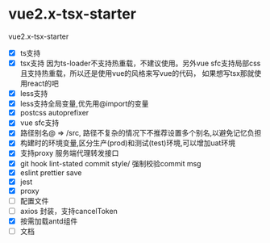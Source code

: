 # vue2.x-tsx-starter
vue2.x-tsx-starter


- [x] ts支持
- [x] tsx支持 因为ts-loader不支持热重载，不建议使用。另外vue sfc支持局部css且支持热重载，所以还是使用vue的风格来写vue的代码， 如果想写tsx那就使用react的吧
- [x] less支持
- [x] less支持全局变量,优先用@import的变量
- [x] postcss autoprefixer
- [x] vue sfc支持
- [x] 路径别名@ => /src, 路径不复杂的情况下不推荐设置多个别名,以避免记忆负担
- [x] 构建时的环境变量,区分生产(prod)和测试(test)环境,可以增加uat环境
- [x] 支持proxy 服务端代理转发接口
- [x] git hook lint-stated commit style/ 强制校验commit msg
- [x] eslint prettier save
- [x] jest
- [x] proxy
- [ ] 配置文件
- [ ] axios 封装，支持cancelToken
- [x] 按需加载antd组件
- [ ] 文档
